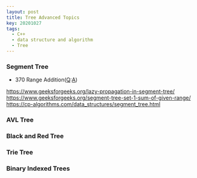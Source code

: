 ```yaml
---
layout: post
title: Tree Advanced Topics
key: 20201027
tags:
  - C++
  - data structure and algorithm
  - Tree
---
```


### Segment Tree
* 370 Range Addition([Q](https://leetcode.com/problems/range-addition/):[A]())

https://www.geeksforgeeks.org/lazy-propagation-in-segment-tree/ 
https://www.geeksforgeeks.org/segment-tree-set-1-sum-of-given-range/ 
https://cp-algorithms.com/data_structures/segment_tree.html   



### AVL Tree


### Black and Red Tree


### Trie Tree 

### Binary Indexed Trees

